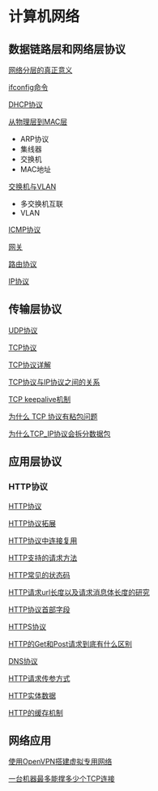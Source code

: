 # 计算机网络

## 数据链路层和网络层协议

[网络分层的真正意义](./subfile/_1网络分层的真正意义.md)

[ifconfig命令](./subfile/_2ifconfig命令.md)

[DHCP协议](./subfile/_3DHCP协议.md)

[从物理层到MAC层](./subfile/_4从物理层到MAC层.md)

- ARP协议
- 集线器
- 交换机
- MAC地址

[交换机与VLAN](./subfile/_5交换机与VLAN.md)

- 多交换机互联
- VLAN

[ICMP协议](./subfile/_6ICMP协议（ping）.md)

[网关](./subfile/_7网关.md)

[路由协议](./subfile/_8路由协议.md)

[IP协议](./subfile/_19IP协议.md)

## 传输层协议

[UDP协议](./subfile/_9UDP协议.md)

[TCP协议](./subfile/_10TCP协议.md)

[TCP协议详解](./subfile/_11TCP协议原理详解.md)

[TCP协议与IP协议之间的关系](./subfile/_20TCP协议和IP协议之间的关系.md)

[TCP keepalive机制](./subfile/_24TCP_keepalive机制.md)

[为什么 TCP 协议有粘包问题](./subfile/_28为什么TCP协议有粘包问题.md)

[为什么TCP_IP协议会拆分数据包](./subfile/_29为什么TCP_IP协议会拆分数据包.md)

## 应用层协议

### HTTP协议

[HTTP协议](./subfile/_13HTTP协议.md)

[HTTP协议拓展](./subfile/_14HTTP协议拓展.md)

[HTTP协议中连接复用](./subfile/_15HTTP协议中连接复用机制.md)

[HTTP支持的请求方法](./subfile/_16HTTP支持的请求方法.md)

[HTTP常见的状态码](./subfile/_17HTTP协议常见的状态码.md)

[HTTP请求url长度以及请求消息体长度的研究](./subfile/_18HTTP请求url长度以及请求消息体长度的研究.md)

[HTTP协议首部字段](./subfile/_21HTTP协议首部字段.md)

[HTTPS协议](./subfile/_22HTTPS协议.md)

[HTTP的Get和Post请求到底有什么区别](./subfile/_23HTTP的Get和Post请求到底有什么区别.md)

[DNS协议](./subfile/_23DNS协议.md)

[HTTP请求传参方式](./subfile/_25HTTP请求传参方式.md)

[HTTP实体数据](./subfile/_30HTTP_BODY数据.md)

[HTTP的缓存机制](./subfile/_31HTTP的缓存机制.md)

## 网络应用

[使用OpenVPN搭建虚拟专用网络](./subfile/_26使用OpenVPN搭建虚拟专用网络.md)

[一台机器最多能撑多少个TCP连接](./subfile/_27一台机器最多能撑多少个TCP连接.md)

